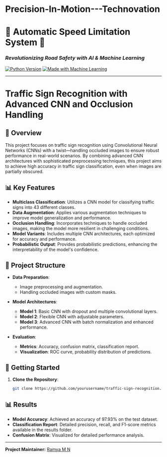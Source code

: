 # Precision-In-Motion---Technovation
# 🚗 **Automatic Speed Limitation System** 🚦

### *Revolutionizing Road Safety with AI & Machine Learning*

[![Python Version](https://img.shields.io/badge/python-3.x-blue.svg)](https://www.python.org/downloads/)
[![Made with Machine Learning](https://img.shields.io/badge/Machine%20Learning%20with-Python%20%26%20TensorFlow-green)](https://www.tensorflow.org/)

---
# Traffic Sign Recognition with Advanced CNN and Occlusion Handling

## 🚀 Overview

This project focuses on traffic sign recognition using Convolutional Neural Networks (CNNs) with a twist—handling occluded images to ensure robust performance in real-world scenarios. By combining advanced CNN architectures with sophisticated preprocessing techniques, this project aims to achieve high accuracy in traffic sign classification, even when images are partially obscured.

## 📊 Key Features

- **Multiclass Classification**: Utilizes a CNN model for classifying traffic signs into 43 different classes.
- **Data Augmentation**: Applies various augmentation techniques to improve model generalization and performance.
- **Occlusion Handling**: Incorporates techniques to handle occluded images, making the model more resilient in challenging conditions.
- **Model Variants**: Includes multiple CNN architectures, each optimized for accuracy and performance.
- **Probabilistic Output**: Provides probabilistic predictions, enhancing the interpretability of the model's confidence.

## 🧩 Project Structure

- **Data Preparation**: 
  - Image preprocessing and augmentation.
  - Handling occluded images with custom masks.
  
- **Model Architectures**:
  - **Model 1**: Basic CNN with dropout and multiple convolutional layers.
  - **Model 2**: Flexible CNN with adjustable parameters.
  - **Model 3**: Advanced CNN with batch normalization and enhanced performance.

- **Evaluation**:
  - **Metrics**: Accuracy, confusion matrix, classification report.
  - **Visualization**: ROC curve, probability distribution of predictions.

## 🚀 Getting Started

1. **Clone the Repository**:
   ```bash
   git clone https://github.com/yourusername/traffic-sign-recognition.git


## 📊 **Results**

- **Model Accuracy**: Achieved an accuracy of 97.93% on the test dataset.
- **Classification Report**: Detailed precision, recall, and F1-score metrics available in the results folder.
- **Confusion Matrix**: Visualized for detailed performance analysis.

---

**Project Maintainer:** [Ramya M N](https://github.com/RamyaMN28)  



